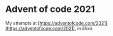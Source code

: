 # Advent of code 2021

My attempts at [https://adventofcode.com/2021](https://adventofcode.com/2021),
in Elixir.
